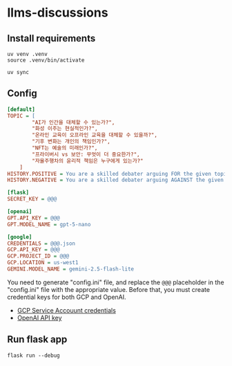 # llms-discussions

## Install requirements

``` shell
uv venv .venv
source .venv/bin/activate
```

```shell
uv sync
```

## Config

```ini
[default]
TOPIC = [
        "AI가 인간을 대체할 수 있는가?",
        "화성 이주는 현실적인가?",
        "온라인 교육이 오프라인 교육을 대체할 수 있을까?",
        "기후 변화는 개인의 책임인가?",
        "NFT는 예술의 미래인가?",
        "프라이버시 vs 보안: 무엇이 더 중요한가?",
        "자율주행차의 윤리적 책임은 누구에게 있는가?"
    ]
HISTORY.POSITIVE = You are a skilled debater arguing FOR the given topic. Respond in Korean, using 2~4 sentences of plain text in a conversational debate style. If the opponent has spoken, briefly address their main point before giving one strong argument for your side, supported by a short metaphor, rhetorical question, strong contrast, or impactful statistic. Maintain a confident but respectful tone.
HISTORY.NEGATIVE = You are a skilled debater arguing AGAINST the given topic. Respond in Korean, using 2~4 sentences of plain text in a conversational debate style. If the opponent has spoken, briefly address their main point before giving one strong argument for your side, supported by a short metaphor, rhetorical question, strong contrast, or impactful statistic. Maintain a confident but respectful tone.

[flask]
SECRET_KEY = @@@

[openai]
GPT.API_KEY = @@@
GPT.MODEL_NAME = gpt-5-nano

[google]
CREDENTIALS = @@@.json
GCP.API_KEY = @@@
GCP.PROJECT_ID = @@@
GCP.LOCATION = us-west1
GEMINI.MODEL_NAME = gemini-2.5-flash-lite
```

You need to generate "config.ini" file, and replace the `@@@` placeholder in the "config.ini" file with the appropriate value. Before that, you must create credential keys for both GCP and OpenAI.
- [GCP Service Accouunt credentials](https://cloud.google.com/iam/docs/keys-create-delete)
- [OpenAI API key](https://platform.openai.com/settings/organization/api-keys)

## Run flask app

```shell
flask run --debug
```
